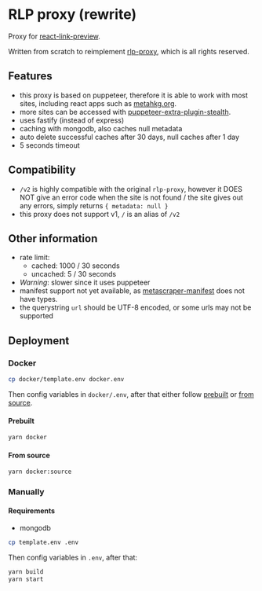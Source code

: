 # RLP proxy (rewrite)

Proxy for [react-link-preview](https://github.com/dhaiwat10/react-link-preview).

Written from scratch to reimplement [rlp-proxy](https://github.com/Dhaiwat10/rlp-proxy), which is all rights reserved.

## Features

- this proxy is based on puppeteer, therefore it is able to work with most sites, including react apps such as
  [metahkg.org](https://metahkg.org).
- more sites can be accessed with [puppeteer-extra-plugin-stealth](https://www.npmjs.com/package/puppeteer-extra-plugin-stealth).
- uses fastify (instead of express)
- caching with mongodb, also caches null metadata
- auto delete successful caches after 30 days, null caches after 1 day
- 5 seconds timeout

## Compatibility

- `/v2` is highly compatible with the original `rlp-proxy`, however it DOES NOT give an error code when the site is not found / the site gives out any errors, simply returns `{ metadata: null }`
- this proxy does not support v1, `/` is an alias of `/v2`

## Other information

- rate limit:
  - cached: 1000 / 30 seconds
  - uncached: 5 / 30 seconds
- _Warning_: slower since it uses puppeteer
- manifest support not yet available, as [metascraper-manifest](https://www.npmjs.com/package/metascraper-manifest) does not have types.
- the querystring `url` should be UTF-8 encoded, or some urls may not be supported

## Deployment

### Docker

```bash
cp docker/template.env docker.env
```

Then config variables in `docker/.env`, after that either follow [prebuilt](#prebuilt) or [from source](#from-source).

#### Prebuilt

```bash
yarn docker
```

#### From source

```bash
yarn docker:source
```

### Manually

#### Requirements

- mongodb

```bash
cp template.env .env
```

Then config variables in `.env`, after that:

```bash
yarn build
yarn start
```
